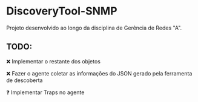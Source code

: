 # DiscoveryTool-SNMP

Projeto desenvolvido ao longo da disciplina de Gerência de Redes "A".

## TODO:
:x: Implementar o restante dos objetos

:x: Fazer o agente coletar as informações do JSON gerado pela ferramenta de descoberta

:question: Implementar Traps no agente